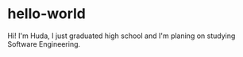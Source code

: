 # hello-world
Hi! I'm Huda, I just graduated high school and I'm planing on studying Software Engineering.
